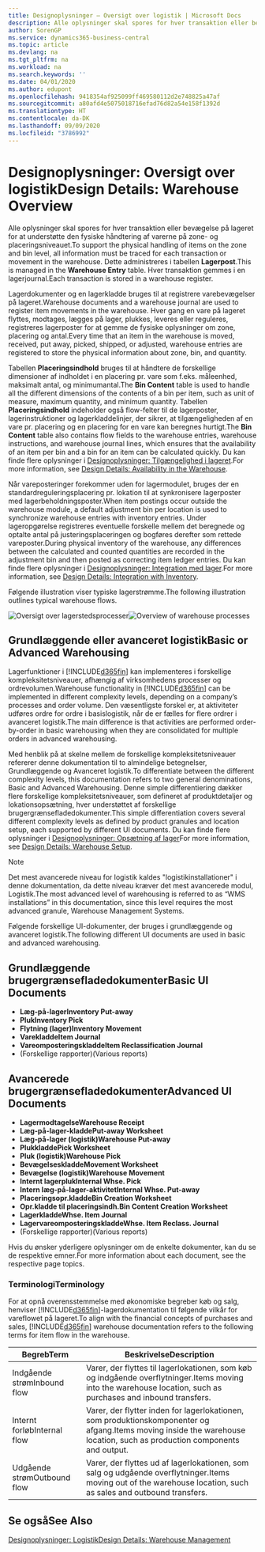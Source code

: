 ```yaml
---
title: Designoplysninger – Oversigt over logistik | Microsoft Docs
description: Alle oplysninger skal spores for hver transaktion eller bevægelse på lageret for at understøtte den fysiske håndtering af varerne på zone- og placeringsniveauet. Dette administreres i tabellen **Lagerpost**. Hver transaktion gemmes i en lagerjournal.
author: SorenGP
ms.service: dynamics365-business-central
ms.topic: article
ms.devlang: na
ms.tgt_pltfrm: na
ms.workload: na
ms.search.keywords: ''
ms.date: 04/01/2020
ms.author: edupont
ms.openlocfilehash: 9418354af925099ff469580112d2e748825a47af
ms.sourcegitcommit: a80afd4e5075018716efad76d82a54e158f1392d
ms.translationtype: HT
ms.contentlocale: da-DK
ms.lasthandoff: 09/09/2020
ms.locfileid: "3786992"
---
```

# <a name="design-details-warehouse-overview"></a><span data-ttu-id="25e2e-105">Designoplysninger: Oversigt over logistik</span><span class="sxs-lookup"><span data-stu-id="25e2e-105">Design Details: Warehouse Overview</span></span>
<span data-ttu-id="25e2e-106">Alle oplysninger skal spores for hver transaktion eller bevægelse på lageret for at understøtte den fysiske håndtering af varerne på zone- og placeringsniveauet.</span><span class="sxs-lookup"><span data-stu-id="25e2e-106">To support the physical handling of items on the zone and bin level, all information must be traced for each transaction or movement in the warehouse.</span></span> <span data-ttu-id="25e2e-107">Dette administreres i tabellen **Lagerpost**.</span><span class="sxs-lookup"><span data-stu-id="25e2e-107">This is managed in the **Warehouse Entry** table.</span></span> <span data-ttu-id="25e2e-108">Hver transaktion gemmes i en lagerjournal.</span><span class="sxs-lookup"><span data-stu-id="25e2e-108">Each transaction is stored in a warehouse register.</span></span>  

<span data-ttu-id="25e2e-109">Lagerdokumenter og en lagerkladde bruges til at registrere varebevægelser på lageret.</span><span class="sxs-lookup"><span data-stu-id="25e2e-109">Warehouse documents and a warehouse journal are used to register item movements in the warehouse.</span></span> <span data-ttu-id="25e2e-110">Hver gang en vare på lageret flyttes, modtages, lægges på lager, plukkes, leveres eller reguleres, registreres lagerposter for at gemme de fysiske oplysninger om zone, placering og antal.</span><span class="sxs-lookup"><span data-stu-id="25e2e-110">Every time that an item in the warehouse is moved, received, put away, picked, shipped, or adjusted, warehouse entries are registered to store the physical information about zone, bin, and quantity.</span></span>

<span data-ttu-id="25e2e-111">Tabellen **Placeringsindhold** bruges til at håndtere de forskellige dimensioner af indholdet i en placering pr. vare som f.eks. måleenhed, maksimalt antal, og minimumantal.</span><span class="sxs-lookup"><span data-stu-id="25e2e-111">The **Bin Content** table is used to handle all the different dimensions of the contents of a bin per item, such as unit of measure, maximum quantity, and minimum quantity.</span></span> <span data-ttu-id="25e2e-112">Tabellen **Placeringsindhold** indeholder også flow-felter til de lagerposter, lagerinstruktioner og lagerkladdelinjer, der sikrer, at tilgængeligheden af en vare pr. placering og en placering for en vare kan beregnes hurtigt.</span><span class="sxs-lookup"><span data-stu-id="25e2e-112">The **Bin Content** table also contains flow fields to the warehouse entries, warehouse instructions, and warehouse journal lines, which ensures that the availability of an item per bin and a bin for an item can be calculated quickly.</span></span> <span data-ttu-id="25e2e-113">Du kan finde flere oplysninger i [Designoplysninger: Tilgængelighed i lageret](design-details-availability-in-the-warehouse.md).</span><span class="sxs-lookup"><span data-stu-id="25e2e-113">For more information, see [Design Details: Availability in the Warehouse](design-details-availability-in-the-warehouse.md).</span></span>  

<span data-ttu-id="25e2e-114">Når vareposteringer forekommer uden for lagermodulet, bruges der en standardreguleringsplacering pr. lokation til at synkronisere lagerposter med lagerbeholdningsposter.</span><span class="sxs-lookup"><span data-stu-id="25e2e-114">When item postings occur outside the warehouse module, a default adjustment bin per location is used to synchronize warehouse entries with inventory entries.</span></span> <span data-ttu-id="25e2e-115">Under lageropgørelse registreres eventuelle forskelle mellem det beregnede og optalte antal på justeringsplaceringen og bogføres derefter som rettede vareposter.</span><span class="sxs-lookup"><span data-stu-id="25e2e-115">During physical inventory of the warehouse, any differences between the calculated and counted quantities are recorded in the adjustment bin and then posted as correcting item ledger entries.</span></span> <span data-ttu-id="25e2e-116">Du kan finde flere oplysninger i [Designoplysninger: Integration med lager](design-details-integration-with-inventory.md).</span><span class="sxs-lookup"><span data-stu-id="25e2e-116">For more information, see [Design Details: Integration with Inventory](design-details-integration-with-inventory.md).</span></span>  

<span data-ttu-id="25e2e-117">Følgende illustration viser typiske lagerstrømme.</span><span class="sxs-lookup"><span data-stu-id="25e2e-117">The following illustration outlines typical warehouse flows.</span></span>  

<span data-ttu-id="25e2e-118">![Oversigt over lagerstedsprocesser](media/design_details_warehouse_management_overview.png "Oversigt over lagerstedsprocesser")</span><span class="sxs-lookup"><span data-stu-id="25e2e-118">![Overview of warehouse processes](media/design_details_warehouse_management_overview.png "Overview of warehouse processes")</span></span>  

## <a name="basic-or-advanced-warehousing"></a><span data-ttu-id="25e2e-119">Grundlæggende eller avanceret logistik</span><span class="sxs-lookup"><span data-stu-id="25e2e-119">Basic or Advanced Warehousing</span></span>  
<span data-ttu-id="25e2e-120">Lagerfunktioner i [!INCLUDE[d365fin](includes/d365fin_md.md)] kan implementeres i forskellige kompleksitetsniveauer, afhængig af virksomhedens processer og ordrevolumen.</span><span class="sxs-lookup"><span data-stu-id="25e2e-120">Warehouse functionality in [!INCLUDE[d365fin](includes/d365fin_md.md)] can be implemented in different complexity levels, depending on a company’s processes and order volume.</span></span> <span data-ttu-id="25e2e-121">Den væsentligste forskel er, at aktiviteter udføres ordre for ordre i basislogistik, når de er fælles for flere ordrer i avanceret logistik.</span><span class="sxs-lookup"><span data-stu-id="25e2e-121">The main difference is that activities are performed order-by-order in basic warehousing when they are consolidated for multiple orders in advanced warehousing.</span></span>  

 <span data-ttu-id="25e2e-122">Med henblik på at skelne mellem de forskellige kompleksitetsniveauer refererer denne dokumentation til to almindelige betegnelser, Grundlæggende og Avanceret logistik.</span><span class="sxs-lookup"><span data-stu-id="25e2e-122">To differentiate between the different complexity levels, this documentation refers to two general denominations, Basic and Advanced Warehousing.</span></span> <span data-ttu-id="25e2e-123">Denne simple differentiering dækker flere forskellige kompleksitetsniveauer, som defineret af produktdetaljer og lokationsopsætning, hver understøttet af forskellige brugergrænsefladedokumenter.</span><span class="sxs-lookup"><span data-stu-id="25e2e-123">This simple differentiation covers several different complexity levels as defined by product granules and location setup, each supported by different UI documents.</span></span> <span data-ttu-id="25e2e-124">Du kan finde flere oplysninger i [Designoplysninger: Opsætning af lager](design-details-warehouse-setup.md)</span><span class="sxs-lookup"><span data-stu-id="25e2e-124">For more information, see [Design Details: Warehouse Setup](design-details-warehouse-setup.md).</span></span>  

> [!NOTE]  
>  <span data-ttu-id="25e2e-125">Det mest avancerede niveau for logistik kaldes "logistikinstallationer" i denne dokumentation, da dette niveau kræver det mest avancerede modul, Logistik.</span><span class="sxs-lookup"><span data-stu-id="25e2e-125">The most advanced level of warehousing is referred to as “WMS installations” in this documentation, since this level requires the most advanced granule, Warehouse Management Systems.</span></span>  

 <span data-ttu-id="25e2e-126">Følgende forskellige UI-dokumenter, der bruges i grundlæggende og avanceret logistik.</span><span class="sxs-lookup"><span data-stu-id="25e2e-126">The following different UI documents are used in basic and advanced warehousing.</span></span>  

## <a name="basic-ui-documents"></a><span data-ttu-id="25e2e-127">Grundlæggende brugergrænsefladedokumenter</span><span class="sxs-lookup"><span data-stu-id="25e2e-127">Basic UI Documents</span></span>  

-   <span data-ttu-id="25e2e-128">**Læg-på-lager**</span><span class="sxs-lookup"><span data-stu-id="25e2e-128">**Inventory Put-away**</span></span>  
-   <span data-ttu-id="25e2e-129">**Pluk**</span><span class="sxs-lookup"><span data-stu-id="25e2e-129">**Inventory Pick**</span></span>  
-   <span data-ttu-id="25e2e-130">**Flytning (lager)**</span><span class="sxs-lookup"><span data-stu-id="25e2e-130">**Inventory Movement**</span></span>  
-   <span data-ttu-id="25e2e-131">**Varekladde**</span><span class="sxs-lookup"><span data-stu-id="25e2e-131">**Item Journal**</span></span>  
-   <span data-ttu-id="25e2e-132">**Vareomposteringskladde**</span><span class="sxs-lookup"><span data-stu-id="25e2e-132">**Item Reclassification Journal**</span></span>  
-   <span data-ttu-id="25e2e-133">(Forskellige rapporter)</span><span class="sxs-lookup"><span data-stu-id="25e2e-133">(Various reports)</span></span>  

## <a name="advanced-ui-documents"></a><span data-ttu-id="25e2e-134">Avancerede brugergrænsefladedokumenter</span><span class="sxs-lookup"><span data-stu-id="25e2e-134">Advanced UI Documents</span></span>  

-   <span data-ttu-id="25e2e-135">**Lagermodtagelse**</span><span class="sxs-lookup"><span data-stu-id="25e2e-135">**Warehouse Receipt**</span></span>  
-   <span data-ttu-id="25e2e-136">**Læg-på-lager-kladde**</span><span class="sxs-lookup"><span data-stu-id="25e2e-136">**Put-away Worksheet**</span></span>  
-   <span data-ttu-id="25e2e-137">**Læg-på-lager (logistik)**</span><span class="sxs-lookup"><span data-stu-id="25e2e-137">**Warehouse Put-away**</span></span>  
-   <span data-ttu-id="25e2e-138">**Plukkladde**</span><span class="sxs-lookup"><span data-stu-id="25e2e-138">**Pick Worksheet**</span></span>  
-   <span data-ttu-id="25e2e-139">**Pluk (logistik)**</span><span class="sxs-lookup"><span data-stu-id="25e2e-139">**Warehouse Pick**</span></span>  
-   <span data-ttu-id="25e2e-140">**Bevægelseskladde**</span><span class="sxs-lookup"><span data-stu-id="25e2e-140">**Movement Worksheet**</span></span>  
-   <span data-ttu-id="25e2e-141">**Bevægelse (logistik)**</span><span class="sxs-lookup"><span data-stu-id="25e2e-141">**Warehouse Movement**</span></span>  
-   <span data-ttu-id="25e2e-142">**Internt lagerpluk**</span><span class="sxs-lookup"><span data-stu-id="25e2e-142">**Internal Whse. Pick**</span></span>  
-   <span data-ttu-id="25e2e-143">**Intern læg-på-lager-aktivitet**</span><span class="sxs-lookup"><span data-stu-id="25e2e-143">**Internal Whse. Put-away**</span></span>  
-   <span data-ttu-id="25e2e-144">**Placeringsopr.kladde**</span><span class="sxs-lookup"><span data-stu-id="25e2e-144">**Bin Creation Worksheet**</span></span>  
-   <span data-ttu-id="25e2e-145">**Opr.kladde til placeringsindh.**</span><span class="sxs-lookup"><span data-stu-id="25e2e-145">**Bin Content Creation Worksheet**</span></span>  
-   <span data-ttu-id="25e2e-146">**Lagerkladde**</span><span class="sxs-lookup"><span data-stu-id="25e2e-146">**Whse. Item Journal**</span></span>  
-   <span data-ttu-id="25e2e-147">**Lagervareomposteringskladde**</span><span class="sxs-lookup"><span data-stu-id="25e2e-147">**Whse. Item Reclass. Journal**</span></span>  
-   <span data-ttu-id="25e2e-148">(Forskellige rapporter)</span><span class="sxs-lookup"><span data-stu-id="25e2e-148">(Various reports)</span></span>  

<span data-ttu-id="25e2e-149">Hvis du ønsker yderligere oplysninger om de enkelte dokumenter, kan du se de respektive emner.</span><span class="sxs-lookup"><span data-stu-id="25e2e-149">For more information about each document, see the respective page topics.</span></span>  

### <a name="terminology"></a><span data-ttu-id="25e2e-150">Terminologi</span><span class="sxs-lookup"><span data-stu-id="25e2e-150">Terminology</span></span>  
<span data-ttu-id="25e2e-151">For at opnå overensstemmelse med økonomiske begreber køb og salg, henviser [!INCLUDE[d365fin](includes/d365fin_md.md)]-lagerdokumentation til følgende vilkår for vareflowet på lageret.</span><span class="sxs-lookup"><span data-stu-id="25e2e-151">To align with the financial concepts of purchases and sales, [!INCLUDE[d365fin](includes/d365fin_md.md)] warehouse documentation refers to the following terms for item flow in the warehouse.</span></span>  

|<span data-ttu-id="25e2e-152">Begreb</span><span class="sxs-lookup"><span data-stu-id="25e2e-152">Term</span></span>|<span data-ttu-id="25e2e-153">Beskrivelse</span><span class="sxs-lookup"><span data-stu-id="25e2e-153">Description</span></span>|  
|----------|---------------------------------------|  
|<span data-ttu-id="25e2e-154">Indgående strøm</span><span class="sxs-lookup"><span data-stu-id="25e2e-154">Inbound flow</span></span>|<span data-ttu-id="25e2e-155">Varer, der flyttes til lagerlokationen, som køb og indgående overflytninger.</span><span class="sxs-lookup"><span data-stu-id="25e2e-155">Items moving into the warehouse location, such as purchases and inbound transfers.</span></span>|  
|<span data-ttu-id="25e2e-156">Internt forløb</span><span class="sxs-lookup"><span data-stu-id="25e2e-156">Internal flow</span></span>|<span data-ttu-id="25e2e-157">Varer, der flytter inden for lagerlokationen, som produktionskomponenter og afgang.</span><span class="sxs-lookup"><span data-stu-id="25e2e-157">Items moving inside the warehouse location, such as production components and output.</span></span>|  
|<span data-ttu-id="25e2e-158">Udgående strøm</span><span class="sxs-lookup"><span data-stu-id="25e2e-158">Outbound flow</span></span>|<span data-ttu-id="25e2e-159">Varer, der flyttes ud af lagerlokationen, som salg og udgående overflytninger.</span><span class="sxs-lookup"><span data-stu-id="25e2e-159">Items moving out of the warehouse location, such as sales and outbound transfers.</span></span>|  

## <a name="see-also"></a><span data-ttu-id="25e2e-160">Se også</span><span class="sxs-lookup"><span data-stu-id="25e2e-160">See Also</span></span>  
 [<span data-ttu-id="25e2e-161">Designoplysninger: Logistik</span><span class="sxs-lookup"><span data-stu-id="25e2e-161">Design Details: Warehouse Management</span></span>](design-details-warehouse-management.md)
